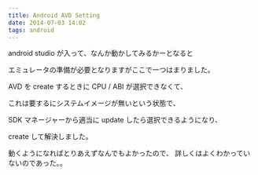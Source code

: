 ```yaml
---
title: Android AVD Setting
date: 2014-07-03 14:02
tags: android
---
```


android studio が入って、なんか動かしてみるかーとなると

エミュレータの準備が必要となりますがここで一つはまりました。

AVD を create するときに CPU / ABI が選択できなくて、

これは要するにシステムイメージが無いという状態で、

SDK マネージャーから適当に update したら選択できるようになり、

create して解決しました。

動くようになればとりあえずなんでもよかったので、
詳しくはよくわかっていないのであった。。

